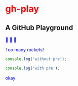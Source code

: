 # gh-play

## A GitHub Playground

:rocket: :rocket: :rocket:

Too many rockets!

```javascript
console.log('without pre');
```

```javascript (pre)
console.log('with pre');
```


<style type="text/css">
h1 {color:red;}

p {color:blue;}
</style>
<p>okay</p>

<script type="text/javascript">

 alert('works!');

</script>

